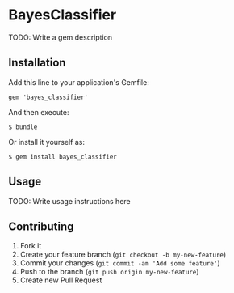 # BayesClassifier

TODO: Write a gem description

## Installation

Add this line to your application's Gemfile:

    gem 'bayes_classifier'

And then execute:

    $ bundle

Or install it yourself as:

    $ gem install bayes_classifier

## Usage

TODO: Write usage instructions here

## Contributing

1. Fork it
2. Create your feature branch (`git checkout -b my-new-feature`)
3. Commit your changes (`git commit -am 'Add some feature'`)
4. Push to the branch (`git push origin my-new-feature`)
5. Create new Pull Request
